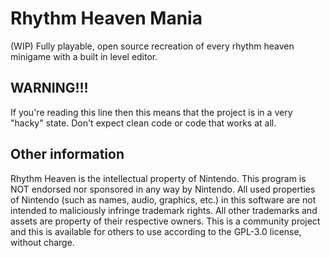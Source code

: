 # Rhythm Heaven Mania
(WIP) Fully playable, open source recreation of every rhythm heaven minigame with a built in level editor.

## WARNING!!!
If you're reading this line then this means that the project is in a very "hacky" state. Don't expect clean code or code that works at all.


## Other information
Rhythm Heaven is the intellectual property of Nintendo. This program is NOT endorsed nor sponsored in any way by Nintendo. All used properties of Nintendo (such as names, audio, graphics, etc.) in this software are not intended to maliciously infringe trademark rights. All other trademarks and assets are property of their respective owners. This is a community project and this is available for others to use according to the GPL-3.0 license, without charge.
